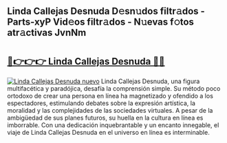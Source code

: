 ## Linda Callejas Desnuda D𝚎sn𝚞dos filtr𝚊dos - Parts-xyP Vid𝚎os filtr𝚊dos - N𝚞evas f𝚘tos atr𝚊ctivas JvnNm

# <h2><a href="http://mb0fyx.tromn.icu/?c=Linda+Callejas+Desnuda">🔗👉👉👉 Linda Callejas Desnuda 🔗🔗</a></h2>

[![Linda Callejas Desnuda nuevo](https://i.imgur.com/pEAQMta.gif)](http://mb0fyx.tromn.icu/?c=Linda+Callejas+Desnuda)
Linda Callejas Desnuda, una figura multifacética y paradójica, desafía la comprensión simple. Su método poco ortodoxo de crear una persona en línea ha magnetizado y ofendido a los espectadores, estimulando debates sobre la expresión artística, la moralidad y las complejidades de las sociedades virtuales. A pesar de la ambigüedad de sus planes futuros, su huella en la cultura en línea es imborrable. Con una dedicación inquebrantable y un encanto innegable, el viaje de Linda Callejas Desnuda en el universo en línea es interminable.
